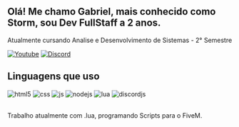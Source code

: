 ## Olá! Me chamo Gabriel, mais conhecido como Storm, sou Dev FullStaff a 2 anos.
Atualmente cursando Analise e Desenvolvimento de Sistemas - 2° Semestre

[![Youtube](https://img.shields.io/badge/YouTube-FF0000?style=for-the-badge&logo=youtube&logoColor=white)](https://www.youtube.com/@storm1202)
[![Discord](https://img.shields.io/badge/Discord-7289DA?style=for-the-badge&logo=discord&logoColor=white)](https://discord.com/invite/vGEBB4Ee9d)
<!-- [![Instagram](https://img.shields.io/badge/Instagram-E4405F?style=for-the-badge&logo=instagram&logoColor=white)](https://instagram.com/volpini015) -->

## Linguagens que uso

<div style="display: inline_block">
  <img align="center" alt="html5" src="https://img.shields.io/badge/HTML5-E34F26?style=for-the-badge&logo=html5&logoColor=white" />
  <img align="center" alt="css" src="https://img.shields.io/badge/CSS3-1572B6?style=for-the-badge&logo=css3&logoColor=white" />
  <img align="center" alt="js" src="https://img.shields.io/badge/JavaScript-F7DF1E?style=for-the-badge&logo=javascript&logoColor=black" />
  <img align="center" alt="nodejs" src="https://img.shields.io/badge/Node.js-43853D?style=for-the-badge&logo=node.js&logoColor=white" />
  <img align="center" alt="lua" src="https://img.shields.io/badge/Lua-2C2D72?style=for-the-badge&logo=lua&logoColor=whit" />
  <img align="center" alt="discordjs" src="https://img.shields.io/badge/Discord-7289DA?style=for-the-badge&logo=discord&logoColor=white&logoColor=white" />
</div><br/>

Trabalho atualmente com .lua, programando Scripts para o FiveM.
